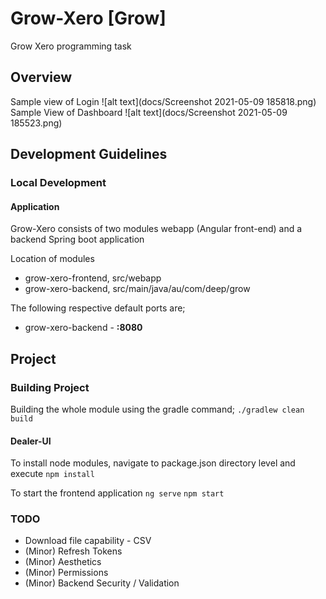 # Grow-Xero [Grow]
Grow Xero programming task
## Overview
Sample view of Login
![alt text](docs/Screenshot 2021-05-09 185818.png)
Sample View of Dashboard
![alt text](docs/Screenshot 2021-05-09 185523.png)


## Development Guidelines
### Local Development
#### Application
Grow-Xero consists of two modules webapp (Angular front-end) and a backend Spring boot application

Location of modules
- grow-xero-frontend, src/webapp
- grow-xero-backend, src/main/java/au/com/deep/grow

The following respective default ports are;
- grow-xero-backend - **:8080**


## Project
### Building Project
Building the whole module using the gradle command;
`./gradlew clean build`

#### Dealer-UI
To install node modules, navigate to package.json directory level and execute
`npm install`

To start the frontend application
`ng serve`
`npm start`


### TODO
- Download file capability - CSV
- (Minor) Refresh Tokens
- (Minor) Aesthetics
- (Minor) Permissions
- (Minor) Backend Security / Validation
